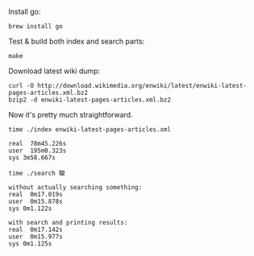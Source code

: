 Install go:
```
brew install go
```

Test & build both index and search parts:
```
make
```

Download latest wiki dump:
```
curl -O http://download.wikimedia.org/enwiki/latest/enwiki-latest-pages-articles.xml.bz2
bzip2 -d enwiki-latest-pages-articles.xml.bz2
```

Now it's pretty much straightforward.

```
time ./index enwiki-latest-pages-articles.xml

real  78m45.226s
user  195m0.323s
sys 3m58.667s
```

```
time ./search 駿

without actually searching something:
real  0m17.019s
user  0m15.878s
sys 0m1.122s

with search and printing results:
real  0m17.142s
user  0m15.977s
sys 0m1.125s
```
